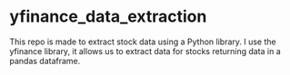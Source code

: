 # yfinance_data_extraction
This repo is made to extract stock data using a Python library. I use the yfinance library, it allows us to extract data for stocks returning data in a pandas dataframe.
